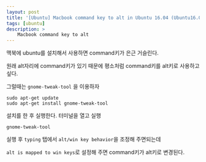 ```yaml
---
layout: post
title: '[Ubuntu] Macbook command key to alt in Ubuntu 16.04 (Ubuntu16.04에서 command키 alt로 사용)'
tags: [ubuntu]
description: >
    Macbook command key to alt
---
```


맥북에 ubuntu를 설치해서 사용하면 command키가 은근 거슬린다. 

원래 alt자리에 command키가 있기 때문에 평소처럼 command키를 alt키로 사용하고 싶다.

그럴때는 `gnome-tweak-tool` 을 이용하자

```
sudo apt-get update
sudo apt-get install gnome-tweak-tool
```

설치를 한 후 실행한다. 터미널을 열고 실행

```
gnome-tweak-tool
```

실행 후 `typing` 탭에서 `alt/win key behavior`을 조정해 주면되는데

`alt is mapped to win keys`로 설정해 주면 command키가 alt키로 변경된다.



